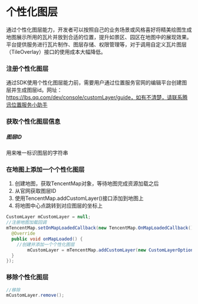 # 个性化图层

通过个性化图层能力，开发者可以按照自己的业务场景或风格喜好将精美绘图生成地图展示所用的瓦片并放到合适的位置，提升如景区、园区在地图中的展现效果。平台提供服务进行瓦片制作、图层存储、权限管理等，对于调用自定义瓦片图层（TileOverlay）接口的使用成本大幅降低。

### 注册个性化图层

通过SDK使用个性化图层能力前，需要用户通过位置服务官网的编辑平台创建图层并生成图层id。网址：https://lbs.qq.com/dev/console/customLayer/guide，如有不清楚，请联系腾讯位置服务小助手

### 获取个性化图层信息

##### 图层ID

用来唯一标识图层的字符串

### 在地图上添加一个个性化图层

1. 创建地图，获取TencentMap对象，等待地图完成资源加载之后
2. 从官网获取图层ID
3. 使用TencentMap.addCustomLayer()接口添加到地图上
4. 将地图中心点跳转到对应图层的坐标上

```java
CustomLayer mCustomLayer = null;
//注册地图加载回调
mTencentMap.setOnMapLoadedCallback(new TencentMap.OnMapLoadedCallback() {
  @Override
  public void onMapLoaded() {
    //创建并添加一个个性化图层
		mCustomLayer = mTencentMap.addCustomLayer(new CustomLayerOptions().layerId("用户的个性化图层ID"));
  }
});
```

### 移除个性化图层

```java
//移除
mCustomLayer.remove();
```